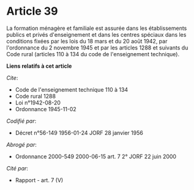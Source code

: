 # Article 39

La formation ménagère et familiale est assurée dans les établissements publics et privés d'enseignement et dans les centres
spéciaux dans les conditions fixées par les lois du 18 mars et du 20 août 1942, par l'ordonnance du 2 novembre 1945 et par
les articles 1288 et suivants du Code rural (articles 110 à 134 du code de l'enseignement technique).

**Liens relatifs à cet article**

_Cite_:

  - Code de l'enseignement technique 110 à 134
  - Code rural 1288
  - Loi n°1942-08-20
  - Ordonnance 1945-11-02

_Codifié par_:

  - Décret n°56-149 1956-01-24 JORF 28 janvier 1956

_Abrogé par_:

  - Ordonnance 2000-549 2000-06-15 art. 7 2° JORF 22 juin 2000

_Cité par_:

  - Rapport - art. 7 (V)
